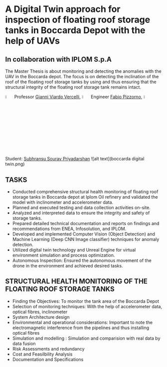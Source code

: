 # A Digital Twin approach for inspection of floating roof storage tanks in Boccarda Depot with the help of UAVs
## In collaboration with IPLOM S.p.A
The Master Thesis is about monitoring and detecting the anomalies with the UAV in the Boccarda depot. The focus is on detecting the inclination of the roof of the floating roof storage tanks by using and thus ensuring that the structural integrity of the floating roof storage tank remains intact.

 <img src="https://user-images.githubusercontent.com/62358773/158238820-f418cc09-4227-4afc-9c31-1705dfb64f5a.png" width="5%" height="5%"> Professor [Gianni Viardo Vercelli](https://github.com/Gianni), <img src="https://user-images.githubusercontent.com/62358773/158238820-f418cc09-4227-4afc-9c31-1705dfb64f5a.png" width="5%" height="5%"> Engineer [Fabio Pizzorno](), <img src="https://user-images.githubusercontent.com/62358773/158238810-c5dcb486-ba24-4b35-87de-39a54e88f36b.png" width="5%" height="5%"> Student: [Subhransu Sourav Priyadarshan](https://github.com/subhransu10)
![alt text](boccarda digital twin.png)
## TASKS
- Conducted comprehensive structural health monitoring of floating roof storage tanks in Boccarda depot at Iplom Oil refinery and validated the model with inclinometer and accelerometer data.
- Planned and executed testing and data collection activities on-site.
- Analyzed and interpreted data to ensure the integrity and safety of storage tanks.
- Prepared detailed technical documentation and reports on findings and recommendations from ENEA, Infosolution, and IPLOM.
- Developed and implemented Computer Vision (Object Detection) and Machine Learning (Deep CNN Image classifier) techniques for anomaly detection.
- Utilized digital twin technology and Unreal Engine for virtual environment simulation and process optimization.
- Autonomous Inspection: Ensured the autonomous movement of the drone in the environment and achieved desired tasks.

## STRUCTURAL HEALTH MONITORING OF THE FLOATING ROOF STORAGE TANKS
- Finding the Objectives: To monitor the tank area of the Boccarda Depot
- Selection of monitoring techniques: With the help of accelerometer data, optical fibres, inclinometer
- System Architecture design
- Environmental and operational considerations: Important to note the electromagnetic interference from the pipelines and thus installing optical fibres
- Simulation and modelling : Simulation and comparision with real data by data fusion
- Risk Assessments and redundancy
- Cost and Feasilbility Analysis
- Documentation and Specifications
